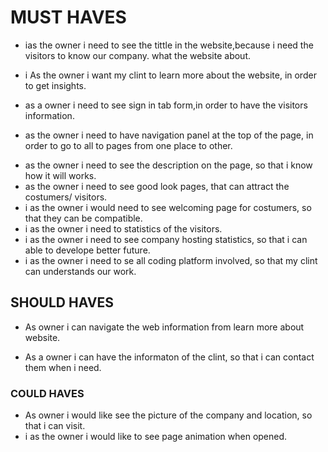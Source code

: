 # MUST HAVES

- ias the owner i need to see the tittle in the website,because i need the
  visitors to know our company. what the website about.

- i As the owner i want my clint to learn more about the website, in order to
  get insights.

- as a owner i need to see sign in tab form,in order to have the visitors
  information.

- as the owner i need to have navigation panel at the top of the page, in order
  to go to all to pages from one place to other.

* as the owner i need to see the description on the page, so that i know how it
  will works.
* as the owner i need to see good look pages, that can attract the costumers/
  visitors.
* i as the owner i would need to see welcoming page for costumers, so that they
  can be compatible.
* i as the owner i need to statistics of the visitors.
* i as the owner i need to see company hosting statistics, so that i can able to
  develope better future.
* i as the owner i need to se all coding platform involved, so that my clint can
  understands our work.

## SHOULD HAVES

- As owner i can navigate the web information from learn more about website.

- As a owner i can have the informaton of the clint, so that i can contact them when i need.

### COULD HAVES

- As owner i would like see the picture of the company and location, so that i
  can visit.
- i as the owner i would like to see page animation when opened.
